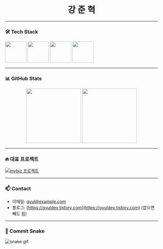 <!-- 인삿말 + 간단 소개 -->
<h1 align="center"> 강 준 혁 </h1>
<p align="center">

</p>

---

<!-- 기술 스택 -->
### 🛠️ Tech Stack
<p>
    <img src="https://cdn.jsdelivr.net/gh/devicons/devicon@latest/icons/c/c-original.svg" width="70" height="70" />
    <img src="https://cdn.jsdelivr.net/gh/devicons/devicon@latest/icons/html5/html5-original.svg" width="70" height="70" />
    <img src="https://cdn.jsdelivr.net/gh/devicons/devicon@latest/icons/css3/css3-original.svg" width="70" height="70" />          
    <img src="https://cdn.jsdelivr.net/gh/devicons/devicon@latest/icons/javascript/javascript-original.svg" width="70" height="70" />     
</p>

---

<!-- 통계 -->
### 📊 GitHub Stats
<div align="center">
  <img src="https://github-readme-stats.vercel.app/api?username=gyulorange&show_icons=true&theme=tokyonight" height="180px"/>
  <img src="https://github-readme-stats.vercel.app/api/top-langs/?username=gyulorange&layout=compact&theme=tokyonight" height="180px"/>
</div>

---

<!-- 대표 프로젝트 (원할 경우) -->
### 🔥 대표 프로젝트
[![mybiz 프로젝트](https://github-readme-stats.vercel.app/api/pin/?username=gyulorange&repo=mybiz&theme=tokyonight)](https://github.com/gyulorange/mybiz)

---

<!-- 연락 방법 -->
### 📫 Contact
- 이메일: gyul@example.com
- 블로그: [https://gyuldev.tistory.com](https://gyuldev.tistory.com) (없으면 빼도 됨)

---

<!-- 커밋 히스토리 애니메이션 -->
### 🐍 Commit Snake
![snake gif](https://github.com/kangjun0831)
